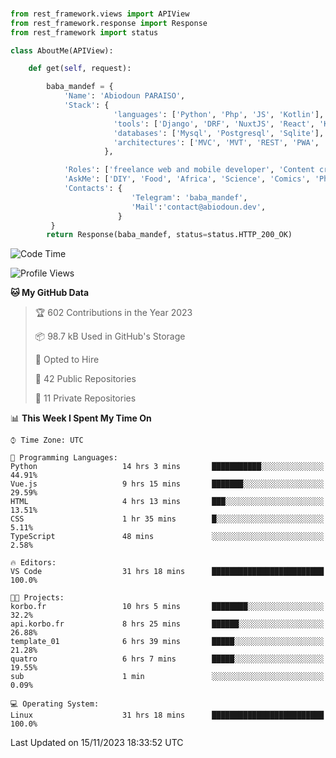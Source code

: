 ###
```python
from rest_framework.views import APIView
from rest_framework.response import Response
from rest_framework import status

class AboutMe(APIView):

    def get(self, request):

        baba_mandef = {
            'Name': 'Abiodoun PARAISO',
            'Stack': {
                       'languages': ['Python', 'Php', 'JS', 'Kotlin'],
                       'tools': ['Django', 'DRF', 'NuxtJS', 'React', 'Kotlin', 'Electron'],
                       'databases': ['Mysql', 'Postgresql', 'Sqlite'],
                       'architectures': ['MVC', 'MVT', 'REST', 'PWA', 'SPA', 'MicroServices']
                     },

            'Roles': ['freelance web and mobile developer', 'Content creator', 'Teacher', 'Mentor'],
            'AskMe': ['DIY', 'Food', 'Africa', 'Science', 'Comics', 'Photography', 'Tech', 'Programming'],
            'Contacts': {
                           'Telegram': 'baba_mandef',
                           'Mail':'contact@abiodoun.dev',
                        }
         }
        return Response(baba_mandef, status=status.HTTP_200_OK)

```                    

<!--START_SECTION:waka-->
![Code Time](http://img.shields.io/badge/Code%20Time-868%20hrs%209%20mins-blue)

![Profile Views](http://img.shields.io/badge/Profile%20Views-2-blue)

**🐱 My GitHub Data** 

> 🏆 602 Contributions in the Year 2023
 > 
> 📦 98.7 kB Used in GitHub's Storage 
 > 
> 💼 Opted to Hire
 > 
> 📜 42 Public Repositories 
 > 
> 🔑 11 Private Repositories  
 > 
📊 **This Week I Spent My Time On** 

```text
⌚︎ Time Zone: UTC

💬 Programming Languages: 
Python                   14 hrs 3 mins       ███████████░░░░░░░░░░░░░░   44.91% 
Vue.js                   9 hrs 15 mins       ███████░░░░░░░░░░░░░░░░░░   29.59% 
HTML                     4 hrs 13 mins       ███░░░░░░░░░░░░░░░░░░░░░░   13.51% 
CSS                      1 hr 35 mins        █░░░░░░░░░░░░░░░░░░░░░░░░   5.11% 
TypeScript               48 mins             ░░░░░░░░░░░░░░░░░░░░░░░░░   2.58%

🔥 Editors: 
VS Code                  31 hrs 18 mins      █████████████████████████   100.0%

🐱‍💻 Projects: 
korbo.fr                 10 hrs 5 mins       ████████░░░░░░░░░░░░░░░░░   32.2% 
api.korbo.fr             8 hrs 25 mins       ██████░░░░░░░░░░░░░░░░░░░   26.88% 
template_01              6 hrs 39 mins       █████░░░░░░░░░░░░░░░░░░░░   21.28% 
quatro                   6 hrs 7 mins        █████░░░░░░░░░░░░░░░░░░░░   19.55% 
sub                      1 min               ░░░░░░░░░░░░░░░░░░░░░░░░░   0.09%

💻 Operating System: 
Linux                    31 hrs 18 mins      █████████████████████████   100.0%

```


 Last Updated on 15/11/2023 18:33:52 UTC
<!--END_SECTION:waka-->
